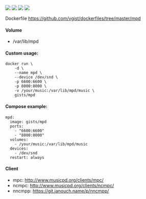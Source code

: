 ![](https://images.microbadger.com/badges/version/gists/mpd.svg) ![](https://images.microbadger.com/badges/image/gists/mpd.svg) ![](https://img.shields.io/docker/stars/gists/mpd.svg) ![](https://img.shields.io/docker/pulls/gists/mpd.svg)

Dockerfile <https://github.com/vgist/dockerfiles/tree/master/mpd>

#### Volume

- /var/lib/mpd

#### Custom usage:

    docker run \
        -d \
        --name mpd \
        --device /dev/snd \
        -p 6600:6600 \
        -p 8000:8000 \
        -v /your/music:/var/lib/mpd/music \
        gists/mpd

#### Compose example:

    mpd:
      image: gists/mpd
      ports:
        - "6600:6600"
        - "8000:8000"
      volumes:
        - /your/music:/var/lib/mpd/music
      devices:
        - /dev/snd
      restart: always

#### Client

- mpc: <http://www.musicpd.org/clients/mpc/>
- ncmpc: <http://www.musicpd.org/clients/ncmpc/>
- nncmpp: <https://git.janouch.name/p/nncmpp/>

